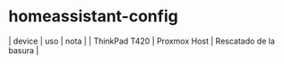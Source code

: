 # homeassistant-config



| device           | uso | nota |
| ThinkPad T420    | Proxmox Host | Rescatado de la basura |
